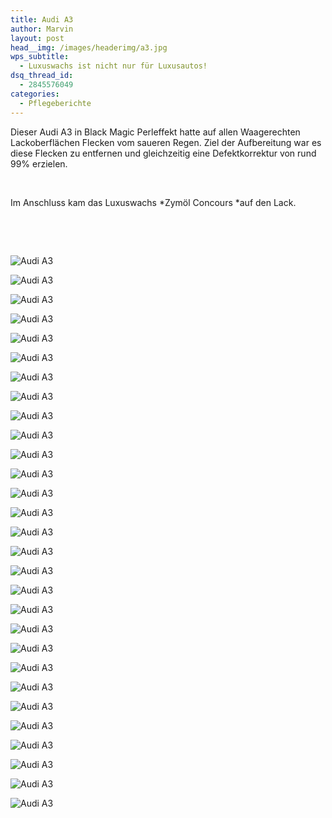 ```yaml
---
title: Audi A3
author: Marvin
layout: post
head__img: /images/headerimg/a3.jpg
wps_subtitle:
  - Luxuswachs ist nicht nur für Luxusautos!
dsq_thread_id:
  - 2845576049
categories:
  - Pflegeberichte
---
```

Dieser Audi A3 in Black Magic Perleffekt hatte auf allen Waagerechten Lackoberflächen Flecken vom saueren Regen. Ziel der Aufbereitung war es diese Flecken zu entfernen und gleichzeitig eine Defektkorrektur von rund 99% erzielen.

&nbsp;

Im Anschluss kam das Luxuswachs *Zymöl Concours *auf den Lack.

&nbsp;

&nbsp;

![Audi A3](https://glossboss.de/images/marvin/audia3schwarz/IMG_5714.jpg)

![Audi A3](https://glossboss.de/images/marvin/audia3schwarz/IMG_5718.jpg)

![Audi A3](https://glossboss.de/images/marvin/audia3schwarz/IMG_5721.jpg)

![Audi A3](https://glossboss.de/images/marvin/audia3schwarz/IMG_5723.jpg)

![Audi A3](https://glossboss.de/images/marvin/audia3schwarz/IMG_5725.jpg)

![Audi A3](https://glossboss.de/images/marvin/audia3schwarz/IMG_5729.jpg)

![Audi A3](https://glossboss.de/images/marvin/audia3schwarz/IMG_5732.jpg)

![Audi A3](https://glossboss.de/images/marvin/audia3schwarz/IMG_5734.jpg)

![Audi A3](https://glossboss.de/images/marvin/audia3schwarz/IMG_5749.jpg)

![Audi A3](https://glossboss.de/images/marvin/audia3schwarz/IMG_5762.jpg)

![Audi A3](https://glossboss.de/images/marvin/audia3schwarz/IMG_5763.jpg)

![Audi A3](https://glossboss.de/images/marvin/audia3schwarz/IMG_5767.jpg)

![Audi A3](https://glossboss.de/images/marvin/audia3schwarz/IMG_5780.jpg)

![Audi A3](https://glossboss.de/images/marvin/audia3schwarz/IMG_5781.jpg)

![Audi A3](https://glossboss.de/images/marvin/audia3schwarz/IMG_5786.jpg)

![Audi A3](https://glossboss.de/images/marvin/audia3schwarz/IMG_5790.jpg)

![Audi A3](https://glossboss.de/images/marvin/audia3schwarz/IMG_5797.jpg)

![Audi A3](https://glossboss.de/images/marvin/audia3schwarz/IMG_5803.jpg)

![Audi A3](https://glossboss.de/images/marvin/audia3schwarz/IMG_5805.jpg)

![Audi A3](https://glossboss.de/images/marvin/audia3schwarz/IMG_5809.jpg)

![Audi A3](https://glossboss.de/images/marvin/audia3schwarz/IMG_5817.jpg)

![Audi A3](https://glossboss.de/images/marvin/audia3schwarz/IMG_5830.jpg)

![Audi A3](https://glossboss.de/images/marvin/audia3schwarz/IMG_5832.jpg)

![Audi A3](https://glossboss.de/images/marvin/audia3schwarz/IMG_5833.jpg)

![Audi A3](https://glossboss.de/images/marvin/audia3schwarz/IMG_5843.jpg)

![Audi A3](https://glossboss.de/images/marvin/audia3schwarz/IMG_5848.jpg)

![Audi A3](https://glossboss.de/images/marvin/audia3schwarz/IMG_5852.jpg)

![Audi A3](https://glossboss.de/images/marvin/audia3schwarz/IMG_5853.jpg)

![Audi A3](https://glossboss.de/images/marvin/audia3schwarz/IMG_5855.jpg)